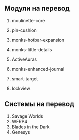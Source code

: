 ## Модули на перевод

1. moulinette-core
2. pin-cushion

3. monks-hotbar-expansion

4. monks-little-details

5. ActiveAuras

6. monks-enhanced-journal
7. smart-target
8. lockview

## Системы на перевод

1. Savage Worlds
2. WFRP4
3. Blades in the Dark
4. Genesys